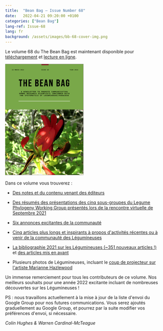 ```yaml
---
title:  "Bean Bag – Issue Number 68"
date:   2022-04-21 09:20:00 +0100
categories: ["Bean Bag"]
lang-ref: Issue-68
lang: fr
background: /assets/images/bb-68-cover-img.png
---
```


Le volume 68 du The Bean Bag est maintenant disponible pour [téléchargement](/media/The_BB_Newsletter_Issue68_2021.pdf) et [lecture en ligne](/beanbag/68/68content/).

<a href="/media/The_BB_Newsletter_Issue68_2021.pdf">
	<img src="/assets/images/68/bb-68-cover-img-2.png" width="50%">
</a>


Dans ce volume vous trouverez :    

- [Des notes et du contenu venant des éditeurs](/beanbag/68/68content.md#from--the--editors)  

- [Des résumés des présentations des cinq sous-groupes du Legume Phylogeny Working Group présentés lors de la rencontre virtuelle de Septembre 2021](/beanbag/68/68content.md#legume--phylogeny--working--group--updates)  

- [Six annonces excitantes de la communauté](/beanbag/68/68content.md#announcements)  

- [Cinq articles plus longs et inspirants à propos d'activités récentes ou à venir de la communauté des Légumineuses](/beanbag/68content.md#articles)  

- [La bibliographie 2021 sur les Légumineuses (\~351 nouveaux articles !)](/beanbag/68/issue-68-legume-bibliography-2021/) et [des articles mis en avant](/beanbag/68/issue-68-legume-cover-stories/)  

- Plusieurs photos de Légumineuses, incluant le [coup de projecteur sur l'artiste Marianne Hazlewood](/beanbag/68/issue-68-artist-spotlight/)  


Un immense remerciement pour tous les contributeurs de ce volume. Nos meilleurs souhaits pour une année 2022 excitante incluant de nombreuses découvertes sur les Légumineuses !  

PS : nous travaillons actuellement à la mise à jour de la liste d'envoi du Google Group pour nos futures communications. Vous serez ajoutés graduellement au Google Group, et pourrez par la suite modifier vos préférences d'envoi, si nécessaire.  

*Colin Hughes & Warren Cardinal-McTeague*  